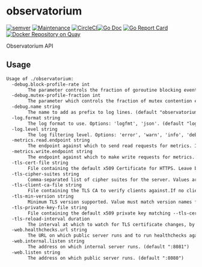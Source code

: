 # observatorium

[![semver](https://img.shields.io/badge/semver--0.0.0-blue.svg?cacheSeconds=2592000)](https://github.com/observatorium/observatorium/releases) [![Maintenance](https://img.shields.io/maintenance/yes/2020.svg)](https://github.com/observatorium/observatorium/commits/master) [![CircleCI](https://circleci.com/gh/observatorium/observatorium.svg?style=svg)](https://circleci.com/gh/observatorium/observatorium)[![Go Doc](https://godoc.org/github.com/observatorium/observatorium?status.svg)](http://godoc.org/github.com/observatorium/observatorium) [![Go Report Card](https://goreportcard.com/badge/github.com/observatorium/observatorium)](https://goreportcard.com/report/github.com/observatorium/observatorium)[![Docker Repository on Quay](https://quay.io/repository/observatorium/observatorium/status "Docker Repository on Quay")](https://quay.io/repository/observatorium/observatorium)

Observatorium API

## Usage

[embedmd]:# (tmp/help.txt)
```txt
Usage of ./observatorium:
  -debug.block-profile-rate int
    	The parameter controls the fraction of goroutine blocking events that are reported in the blocking profile. (default 10)
  -debug.mutex-profile-fraction int
    	The parameter which controls the fraction of mutex contention events that are reported in the mutex profile. (default 10)
  -debug.name string
    	The name to add as prefix to log lines. (default "observatorium")
  -log.format string
    	The log format to use. Options: 'logfmt', 'json'. (default "logfmt")
  -log.level string
    	The log filtering level. Options: 'error', 'warn', 'info', 'debug'. (default "info")
  -metrics.read.endpoint string
    	The endpoint against which to send read requests for metrics. It used as a fallback to 'query.endpoint' and 'query-range.endpoint'.
  -metrics.write.endpoint string
    	The endpoint against which to make write requests for metrics.
  -tls-cert-file string
    	File containing the default x509 Certificate for HTTPS. Leave blank to disable TLS.
  -tls-cipher-suites string
    	Comma-separated list of cipher suites for the server. Values are from tls package constants (https://golang.org/pkg/crypto/tls/#pkg-constants).If omitted, the default Go cipher suites will be used.Note that TLS 1.3 ciphersuites are not configurable.
  -tls-client-ca-file string
    	File containing the TLS CA to verify clients against.If no client CA is specified, there won't be any client verification on server side.
  -tls-min-version string
    	Minimum TLS version supported. Value must match version names from https://golang.org/pkg/crypto/tls/#pkg-constants. (default "VersionTLS13")
  -tls-private-key-file string
    	File containing the default x509 private key matching --tls-cert-file. Leave blank to disable TLS.
  -tls-reload-interval duration
    	The interval at which to watch for TLS certificate changes, by default set to 1 minute. (default 1m0s)
  -web.healthchecks.url string
    	The URL on which public server runs and to run healthchecks against. (default "http://localhost:8080")
  -web.internal.listen string
    	The address on which internal server runs. (default ":8081")
  -web.listen string
    	The address on which public server runs. (default ":8080")
```
